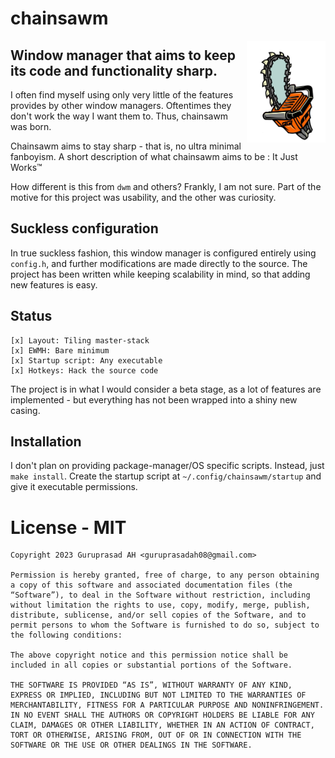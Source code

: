# chainsawm

<img style="float: right;" width=25% src="logo.png">

## Window manager that aims to keep its code and functionality sharp.

I often find myself using only very little of the features provides by other window managers. Oftentimes they don't work the way I want them to. Thus, chainsawm was born.

Chainsawm aims to stay sharp - that is, no ultra minimal fanboyism. A short description of what chainsawm aims to be : It Just Works™

How different is this from ```dwm``` and others? Frankly, I am not sure. Part of the motive for this project was usability, and the other was curiosity.

## Suckless configuration
In true suckless fashion, this window manager is configured entirely using ```config.h```, and further modifications are made directly to the source. The project has been written while keeping scalability in mind, so that adding new features is easy.

## Status
    [x] Layout: Tiling master-stack
    [x] EWMH: Bare minimum
    [x] Startup script: Any executable
    [x] Hotkeys: Hack the source code
The project is in what I would consider a beta stage, as a lot of features are implemented - but everything has not been wrapped into a shiny new casing.

## Installation
I don't plan on providing package-manager/OS specific scripts. Instead, just ```make install```. Create the startup script at ```~/.config/chainsawm/startup``` and give it executable permissions.

# License - MIT
```
Copyright 2023 Guruprasad AH <guruprasadah08@gmail.com>

Permission is hereby granted, free of charge, to any person obtaining a copy of this software and associated documentation files (the “Software”), to deal in the Software without restriction, including without limitation the rights to use, copy, modify, merge, publish, distribute, sublicense, and/or sell copies of the Software, and to permit persons to whom the Software is furnished to do so, subject to the following conditions:

The above copyright notice and this permission notice shall be included in all copies or substantial portions of the Software.

THE SOFTWARE IS PROVIDED “AS IS”, WITHOUT WARRANTY OF ANY KIND, EXPRESS OR IMPLIED, INCLUDING BUT NOT LIMITED TO THE WARRANTIES OF MERCHANTABILITY, FITNESS FOR A PARTICULAR PURPOSE AND NONINFRINGEMENT. IN NO EVENT SHALL THE AUTHORS OR COPYRIGHT HOLDERS BE LIABLE FOR ANY CLAIM, DAMAGES OR OTHER LIABILITY, WHETHER IN AN ACTION OF CONTRACT, TORT OR OTHERWISE, ARISING FROM, OUT OF OR IN CONNECTION WITH THE SOFTWARE OR THE USE OR OTHER DEALINGS IN THE SOFTWARE.